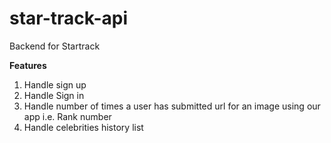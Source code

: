 # star-track-api
 Backend for Startrack 

**Features** 
1) Handle sign up
2) Handle Sign in 
3) Handle number of times a user has submitted url for an image using our app i.e. Rank number 
4) Handle celebrities history list
